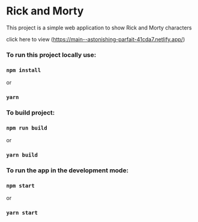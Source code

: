 # Rick and Morty

This project is a simple web application to show Rick and Morty characters

click here to view (https://main--astonishing-parfait-41cda7.netlify.app/)

### To run this project locally use:
### `npm install`
or
### `yarn`

### To build project:
### `npm run build`
or
### `yarn build`

### To run the app in the development mode:
### `npm start`
or
### `yarn start`

